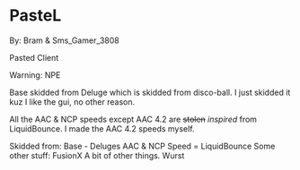 # PasteL
By: Bram & Sms_Gamer_3808

Pasted Client

Warning: NPE

Base skidded from Deluge which is skidded from disco-ball. I just skidded it kuz I like the gui, no other reason.

All the AAC & NCP speeds except AAC 4.2 are ~~stolen~~ *inspired* from LiquidBounce. I made the AAC 4.2 speeds myself.

Skidded from:
Base - Deluges
AAC & NCP Speed = LiquidBounce
Some other stuff: FusionX
A bit of other things. Wurst
